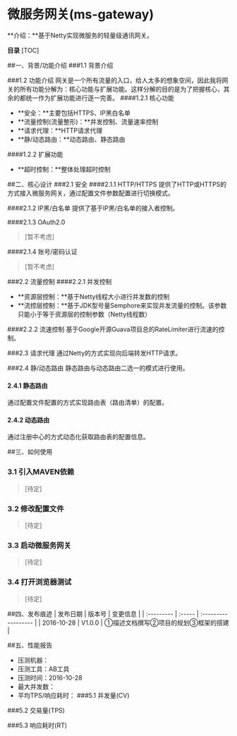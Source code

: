 # 微服务网关(ms-gateway)
**介绍：**基于Netty实现微服务的轻量级通讯网关。


**目录**
[TOC]

##一、背景/功能介绍
###1.1 背景介绍

###1.2 功能介绍
网关是一个所有流量的入口，给人太多的想象空间，因此我将网关的所有功能分解为：核心功能与扩展功能。这样分解的目的是为了把握核心，其余的都统一作为扩展功能进行逐一完善。
####1.2.1 核心功能
+ **安全：**主要包括HTTPS、IP黑白名单
+ **流量控制(流量整形)：**并发控制、流量速率控制
+ **请求代理：**HTTP请求代理
+ **静/动态路由：**动态路由、静态路由

####1.2.2 扩展功能
+ **超时控制：**整体处理超时控制

##二、核心设计
###2.1 安全
####2.1.1 HTTP/HTTPS
提供了HTTP或HTTPS的方式接入微服务网关，通过配置文件参数配置进行切换模式。

####2.1.2 IP黑/白名单
提供了基于IP黑/白名单的接入者控制。

####2.1.3 OAuth2.0
> [暂不考虑]

####2.1.4 账号/密码认证
> [暂不考虑]

###2.2 流量控制
####2.2.1 并发控制 
+ **资源层控制：**基于Netty线程大小进行并发数的控制
+ **流控层控制：**基于JDK型号量Semphore来实现并发流量的控制。该参数只能小于等于资源层的控制参数（Netty线程数）

####2.2.2 流速控制
基于Google开源Guava项目总的RateLimiter进行流速的控制。

###2.3 请求代理
通过Netty的方式实现向后端转发HTTP请求。

###2.4 静/动态路由
静态路由与动态路由二选一的模式进行使用。

#### 2.4.1 静态路由
通过配置文件配置的方式实现路由表（路由清单）的配置。

#### 2.4.2 动态路由
通过注册中心的方式动态化获取路由表的配置信息。

##三、如何使用
### 3.1 引入MAVEN依赖
> [待定]

### 3.2 修改配置文件
> [待定]

### 3.3 启动微服务网关
> [待定]

### 3.4 打开浏览器测试
>  [待定]

##四、发布痕迹
| 发布日期       | 版本号    | 变更信息                |
| :--------- | :----- | :------------------ |
| 2016-10-28 | V1.0.0 | ①描述文档撰写②项目的规划③框架的搭建 |

##五、性能报告
+ 压测机器：
+ 压测工具：AB工具
+ 压测时间：2016-10-28
+ 最大并发数：
+ 平均TPS/响应耗时：
###5.1 并发量(CV)

###5.2 交易量(TPS)

###5.3 响应耗时(RT)

